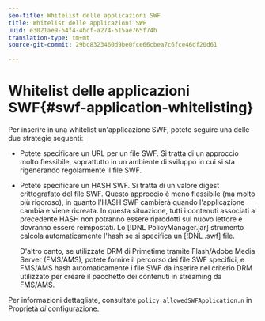 ```yaml
---
seo-title: Whitelist delle applicazioni SWF
title: Whitelist delle applicazioni SWF
uuid: e3021ae9-54f4-4bcf-a274-515ae765f74b
translation-type: tm+mt
source-git-commit: 29bc8323460d9be0fce66cbea7c6fce46df20d61

---
```



# Whitelist delle applicazioni SWF{#swf-application-whitelisting}

Per inserire in una whitelist un&#39;applicazione SWF, potete seguire una delle due strategie seguenti:

* Potete specificare un URL per un file SWF. Si tratta di un approccio molto flessibile, soprattutto in un ambiente di sviluppo in cui si sta rigenerando regolarmente il file SWF.
* Potete specificare un HASH SWF. Si tratta di un valore digest crittografato del file SWF. Questo approccio è meno flessibile (ma molto più rigoroso), in quanto l&#39;HASH SWF cambierà quando l&#39;applicazione cambia e viene ricreata. In questa situazione, tutti i contenuti associati al precedente HASH non potranno essere riprodotti sul nuovo lettore e dovranno essere reimpostati. Lo [!DNL PolicyManager.jar] strumento calcola automaticamente l&#39;hash se si specifica un [!DNL .swf] file.

   D&#39;altro canto, se utilizzate DRM di Primetime tramite Flash/Adobe Media Server (FMS/AMS), potete fornire il percorso dei file SWF specifici, e FMS/AMS hash automaticamente i file SWF da inserire nel criterio DRM utilizzato per creare il pacchetto dei contenuti in streaming da FMS/AMS.

Per informazioni dettagliate, consultate `policy.allowedSWFApplication.n` in Proprietà *di* configurazione.
